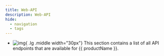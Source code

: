 ```yaml
---
title: Web-API
description: Web-API
hide:
  - navigation
  - tags
---
```


<div class="grid cards" markdown>

-   ![img](site:assets/images/logos/theo-thumbs.png){ .lg .middle width="30px"} This section contains a list of all API endpoints that are available for {{ productName }}.

</div>


